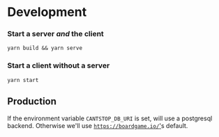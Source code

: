 # Development

### Start a server *and* the client
```
yarn build && yarn serve
```

### Start a client without a server
```
yarn start
```


## Production

If the environment variable `CANTSTOP_DB_URI` is set, will use a postgresql backend.
Otherwise we'll use [`https://boardgame.io/`'][bgio]s default.


[bgio]: https://boardgame.io/
